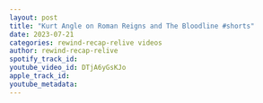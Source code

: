 ```yaml
---
layout: post
title: "Kurt Angle on Roman Reigns and The Bloodline #shorts"
date: 2023-07-21
categories: rewind-recap-relive videos
author: rewind-recap-relive
spotify_track_id: 
youtube_video_id: DTjA6yGsKJo
apple_track_id: 
youtube_metadata: 
---
```


